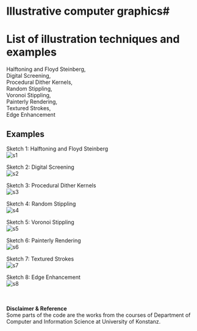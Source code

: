 # Illustrative computer graphics#

<h1>List of illustration techniques and examples</h1>
Halftoning and Floyd Steinberg,<br />
Digital Screening,<br />
Procedural Dither Kernels,<br />
Random Stippling,<br />
Voronoi Stippling,<br />
Painterly Rendering,<br />
Textured Strokes,<br />
Edge Enhancement

<h2>Examples</h2>

Sketch 1: Halftoning and Floyd Steinberg<br />
![s1](https://github.com/Giraytd/illustrative_computer_graphics/blob/ff4f24a96bb83fcbb4e58f33bc9c0c90613521f4/Sketch_1/results/result_2_flower.png)
<br />

Sketch 2: Digital Screening<br />
![s2](https://github.com/Giraytd/illustrative_computer_graphics/blob/ff4f24a96bb83fcbb4e58f33bc9c0c90613521f4/Sketch_2/results/output1.png)
<br />

Sketch 3: Procedural Dither Kernels<br />
![s3](https://github.com/Giraytd/illustrative_computer_graphics/blob/ff4f24a96bb83fcbb4e58f33bc9c0c90613521f4/Sketch_3/results/output_flower_sine_high_frequency.png)
<br />

Sketch 4: Random Stippling<br />
![s4](https://github.com/Giraytd/illustrative_computer_graphics/blob/ff4f24a96bb83fcbb4e58f33bc9c0c90613521f4/Sketch_4/results/result_03.png)
<br />

Sketch 5: Voronoi Stippling<br />
![s5](https://github.com/Giraytd/illustrative_computer_graphics/blob/ff4f24a96bb83fcbb4e58f33bc9c0c90613521f4/Sketch_5/results/result_unweighted.png)
<br />

Sketch 6: Painterly Rendering<br />
![s6](https://github.com/Giraytd/illustrative_computer_graphics/blob/ff4f24a96bb83fcbb4e58f33bc9c0c90613521f4/Sketch_6/results/result3.png)
<br />

Sketch 7: Textured Strokes<br />
![s7](https://github.com/Giraytd/illustrative_computer_graphics/blob/ff4f24a96bb83fcbb4e58f33bc9c0c90613521f4/Sketch_7/results/result2.png)
<br />

Sketch 8: Edge Enhancement
<br />
![s8](https://github.com/Giraytd/illustrative_computer_graphics/blob/ff4f24a96bb83fcbb4e58f33bc9c0c90613521f4/Sketch_8/results/result_2.png)
<br />
<br /><br />

**Disclaimer & Reference**<br />
Some parts of the code are the works from the courses of Department of Computer and Information Science at University of Konstanz.
